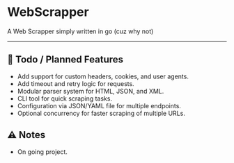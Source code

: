 # WebScrapper

A Web Scrapper simply written in go (cuz why not)

---
## 📝 Todo / Planned Features

- Add support for custom headers, cookies, and user agents.
- Add timeout and retry logic for requests.
- Modular parser system for HTML, JSON, and XML.
- CLI tool for quick scraping tasks.
- Configuration via JSON/YAML file for multiple endpoints.
- Optional concurrency for faster scraping of multiple URLs.

## ⚠️ Notes

- On going project.
